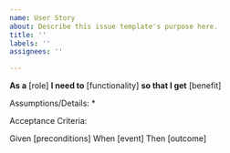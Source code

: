 ```yaml
---
name: User Story
about: Describe this issue template's purpose here.
title: ''
labels: ''
assignees: ''

---
```


**As a** [role]
**I need to** [functionality]
**so that I get** [benefit]

Assumptions/Details:
*

Acceptance Criteria:

Given [preconditions]
When [event]
Then [outcome]
